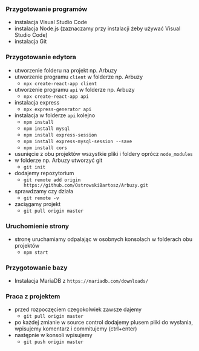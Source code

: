 ### Przygotowanie programów
- instalacja Visual Studio Code
- instalacja Node.js (zaznaczamy przy instalacji żeby używać Visual Studio Code)
- instalacja Git

### Przygotowanie edytora
- utworzenie folderu na projekt np. Arbuzy
- utworzenie programu `client` w folderze np. Arbuzy
    - `npx create-react-app client`
- utworzenie programu `api` w folderze np. Arbuzy
    - `npx create-react-app api`
- instalacja express
    - `npx express-generator api`
- instalacja w folderze `api` kolejno
    - `npm install`
    - `npm install mysql`
    - `npm install express-session`
    - `npm install express-mysql-session --save`
    - `npm install cors`
- usunięcie z obu projektów wszystkie pliki i foldery oprócz `node_modules`
- w folderze np. Arbuzy utworzyć git
    - `git init`
- dodajemy repozytorium
    - `git remote add origin https://github.com/OstrowskiBartosz/Arbuzy.git`
- sprawdzamy czy działa
    - `git remote -v`
- zaciągamy projekt
    - `git pull origin master`

### Uruchomienie strony
- stronę uruchamiamy odpalając w osobnych konsolach w folderach obu projektów
    - `npm start`

### Przygotowanie bazy
- Instalacja MariaDB z `https://mariadb.com/downloads/`

### Praca z projektem
- przed rozpoczęciem czegokolwiek zawsze dajemy
    - `git pull origin master`
- po każdej zmianie w source control dodajemy plusem pliki do wysłania, wpisujemy komentarz i commitujemy (ctrl+enter)
- następnie w konsoli wpisujemy
    - `git push origin master`